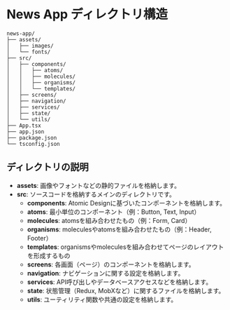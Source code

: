 # News App ディレクトリ構造

```
news-app/
├── assets/
│   ├── images/
│   └── fonts/
├── src/
│   ├── components/
│   │   ├── atoms/
│   │   ├── molecules/
│   │   ├── organisms/
│   │   └── templates/
│   ├── screens/
│   ├── navigation/
│   ├── services/
│   ├── state/
│   └── utils/
├── App.tsx
├── app.json
├── package.json
└── tsconfig.json
```

## ディレクトリの説明

- **assets**: 画像やフォントなどの静的ファイルを格納します。
- **src**: ソースコードを格納するメインのディレクトリです。
  - **components**: Atomic Designに基づいたコンポーネントを格納します。
  - **atoms**: 最小単位のコンポーネント（例：Button, Text, Input）
  - **molecules**: atomsを組み合わせたもの（例：Form, Card）
  - **organisms**: moleculesやatomsを組み合わせたもの（例：Header, Footer）
  - **templates**: organismsやmoleculesを組み合わせてページのレイアウトを形成するもの
  - **screens**: 各画面（ページ）のコンポーネントを格納します。
  - **navigation**: ナビゲーションに関する設定を格納します。
  - **services**: API呼び出しやデータベースアクセスなどを格納します。
  - **state**: 状態管理（Redux, MobXなど）に関するファイルを格納します。
  - **utils**: ユーティリティ関数や共通の設定を格納します。
